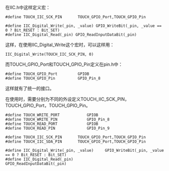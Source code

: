 在IIC.h中这样定义宏：

```
#define TOUCH_IIC_SCK_PIN		TOUCH_GPIO_Port,TOUCH_GPIO_Pin

#define IIC_Digital_Write(_pin, _value) GPIO_WriteBit(_pin, _value == 0 ? Bit_RESET : Bit_SET)
#define IIC_Digital_Read(_pin) GPIO_ReadInputDataBit(_pin)
```

这样，在使用IIC_Digital_Write这个宏时，可以这样用：

```
IIC_Digital_Write(TOUCH_IIC_SCK_PIN, 0)
```

而TOUCH_GPIO_Port和TOUCH_GPIO_Pin定义在pin.h中：

```
#define TOUCH_GPIO_Port			GPIOB
#define TOUCH_GPIO_Pin			GPIO_Pin_8
```

这样就有了统一的接口。

在使用时，需要分别为不同的外设定义TOUCH_IIC_SCK_PIN，TOUCH_GPIO_Port，TOUCH_GPIO_Pin。





```
#define TOUCH_WRITE_PORT			GPIOB
#define TOUCH_WRITE_PIN				GPIO_Pin_8
#define TOUCH_READ_PORT				GPIOB
#define TOUCH_READ_PIN				GPIO_Pin_9

#define TOUCH_IIC_SCK_PIN		TOUCH_GPIO_Port,TOUCH_GPIO_Pin
#define TOUCH_IIC_SDA_PIN		TOUCH_GPIO_Port,TOUCH_GPIO_Pin

#define IIC_Digital_Write(_pin, _value) 	GPIO_WriteBit(_pin, _value == 0 ? Bit_RESET : Bit_SET)
#define IIC_Digital_Read(_pin) 				GPIO_ReadInputDataBit(_pin)
```

